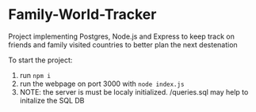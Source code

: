 # Family-World-Tracker

Project implementing Postgres, Node.js and Express to keep track on friends and family visited countries to better plan the next destenation

To start the project:

1. run `npm i`
2. run the webpage on port 3000 with `node index.js`
3. NOTE: the server is must be localy initialized. /queries.sql may help to initalize the SQL DB
